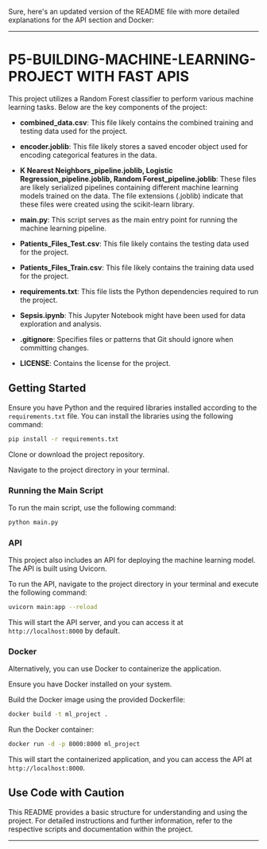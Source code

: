 Sure, here's an updated version of the README file with more detailed explanations for the API section and Docker:

---

# P5-BUILDING-MACHINE-LEARNING-PROJECT WITH FAST APIS

This project utilizes a Random Forest classifier to perform various machine learning tasks. Below are the key components of the project:

- **combined_data.csv**: This file likely contains the combined training and testing data used for the project.
  
- **encoder.joblib**: This file likely stores a saved encoder object used for encoding categorical features in the data.
  
- **K Nearest Neighbors_pipeline.joblib, Logistic Regression_pipeline.joblib, Random Forest_pipeline.joblib**: These files are likely serialized pipelines containing different machine learning models trained on the data. The file extensions (.joblib) indicate that these files were created using the scikit-learn library.
  
- **main.py**: This script serves as the main entry point for running the machine learning pipeline.
  
- **Patients_Files_Test.csv**: This file likely contains the testing data used for the project.
  
- **Patients_Files_Train.csv**: This file likely contains the training data used for the project.
  
- **requirements.txt**: This file lists the Python dependencies required to run the project.
  
- **Sepsis.ipynb**: This Jupyter Notebook might have been used for data exploration and analysis.
  
- **.gitignore**: Specifies files or patterns that Git should ignore when committing changes.
  
- **LICENSE**: Contains the license for the project.

## Getting Started

Ensure you have Python and the required libraries installed according to the `requirements.txt` file. You can install the libraries using the following command:

```bash
pip install -r requirements.txt
```

Clone or download the project repository.

Navigate to the project directory in your terminal.

### Running the Main Script

To run the main script, use the following command:

```bash
python main.py
```

### API

This project also includes an API for deploying the machine learning model. The API is built using Uvicorn.

To run the API, navigate to the project directory in your terminal and execute the following command:

```bash
uvicorn main:app --reload
```

This will start the API server, and you can access it at `http://localhost:8000` by default.

### Docker

Alternatively, you can use Docker to containerize the application.

Ensure you have Docker installed on your system.

Build the Docker image using the provided Dockerfile:

```bash
docker build -t ml_project .
```

Run the Docker container:

```bash
docker run -d -p 8000:8000 ml_project
```

This will start the containerized application, and you can access the API at `http://localhost:8000`.

## Use Code with Caution

This README provides a basic structure for understanding and using the project. For detailed instructions and further information, refer to the respective scripts and documentation within the project.

--- 

